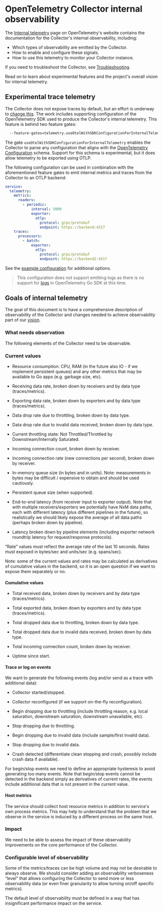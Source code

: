 # OpenTelemetry Collector internal observability

The [Internal telemetry] page on OpenTelemetry's website contains the
documentation for the Collector's internal observability, including:

- Which types of observability are emitted by the Collector.
- How to enable and configure these signals.
- How to use this telemetry to monitor your Collector instance.

If you need to troubleshoot the Collector, see [Troubleshooting].

Read on to learn about experimental features and the project's overall vision
for internal telemetry.

## Experimental trace telemetry

The Collector does not expose traces by default, but an effort is underway to
[change this][issue7532]. The work includes supporting configuration of the
OpenTelemetry SDK used to produce the Collector's internal telemetry. This
feature is behind two feature gates:

```bash
  --feature-gates=telemetry.useOtelWithSDKConfigurationForInternalTelemetry
```

The gate `useOtelWithSDKConfigurationForInternalTelemetry` enables the Collector
to parse any configuration that aligns with the [OpenTelemetry Configuration]
schema. Support for this schema is experimental, but it does allow telemetry to
be exported using OTLP.

The following configuration can be used in combination with the aforementioned
feature gates to emit internal metrics and traces from the Collector to an OTLP
backend:

```yaml
service:
  telemetry:
    metrics:
      readers:
        - periodic:
            interval: 5000
            exporter:
              otlp:
                protocol: grpc/protobuf
                endpoint: https://backend:4317
    traces:
      processors:
        - batch:
            exporter:
              otlp:
                protocol: grpc/protobuf
                endpoint: https://backend2:4317
```

See the [example configuration][kitchen-sink] for additional options.

> This configuration does not support emitting logs as there is no support for
> [logs] in OpenTelemetry Go SDK at this time.

## Goals of internal telemetry

The goal of this document is to have a comprehensive description of
observability of the Collector and changes needed to achieve observability part
of our [vision](vision.md).

### What needs observation

The following elements of the Collector need to be observable.

### Current values

- Resource consumption: CPU, RAM (in the future also IO - if we implement
  persistent queues) and any other metrics that may be available to Go apps
  (e.g. garbage size, etc).

- Receiving data rate, broken down by receivers and by data type
  (traces/metrics).

- Exporting data rate, broken down by exporters and by data type
  (traces/metrics).

- Data drop rate due to throttling, broken down by data type.

- Data drop rate due to invalid data received, broken down by data type.

- Current throttling state: Not Throttled/Throttled by Downstream/Internally
  Saturated.

- Incoming connection count, broken down by receiver.

- Incoming connection rate (new connections per second), broken down by
  receiver.

- In-memory queue size (in bytes and in units). Note: measurements in bytes may
  be difficult / expensive to obtain and should be used cautiously.

- Persistent queue size (when supported).

- End-to-end latency (from receiver input to exporter output). Note that with
  multiple receivers/exporters we potentially have NxM data paths, each with
  different latency (plus different pipelines in the future), so realistically
  we should likely expose the average of all data paths (perhaps broken down by
  pipeline).

- Latency broken down by pipeline elements (including exporter network roundtrip
  latency for request/response protocols).

“Rate” values must reflect the average rate of the last 10 seconds. Rates must
exposed in bytes/sec and units/sec (e.g. spans/sec).

Note: some of the current values and rates may be calculated as derivatives of
cumulative values in the backend, so it is an open question if we want to expose
them separately or no.

#### Cumulative values

- Total received data, broken down by receivers and by data type
  (traces/metrics).

- Total exported data, broken down by exporters and by data type
  (traces/metrics).

- Total dropped data due to throttling, broken down by data type.

- Total dropped data due to invalid data received, broken down by data type.

- Total incoming connection count, broken down by receiver.

- Uptime since start.

#### Trace or log on events

We want to generate the following events (log and/or send as a trace with
additional data):

- Collector started/stopped.

- Collector reconfigured (if we support on-the-fly reconfiguration).

- Begin dropping due to throttling (include throttling reason, e.g. local
  saturation, downstream saturation, downstream unavailable, etc).

- Stop dropping due to throttling.

- Begin dropping due to invalid data (include sample/first invalid data).

- Stop dropping due to invalid data.

- Crash detected (differentiate clean stopping and crash, possibly include crash
  data if available).

For begin/stop events we need to define an appropriate hysteresis to avoid
generating too many events. Note that begin/stop events cannot be detected in
the backend simply as derivatives of current rates, the events include
additional data that is not present in the current value.

#### Host metrics

The service should collect host resource metrics in addition to service's own
process metrics. This may help to understand that the problem that we observe in
the service is induced by a different process on the same host.

### Impact

We need to be able to assess the impact of these observability improvements on
the core performance of the Collector.

### Configurable level of observability

Some of the metrics/traces can be high volume and may not be desirable to always
observe. We should consider adding an observability verboseness “level” that
allows configuring the Collector to send more or less observability data (or
even finer granularity to allow turning on/off specific metrics).

The default level of observability must be defined in a way that has
insignificant performance impact on the service.

[Internal telemetry]:
  https://opentelemetry.io/docs/collector/internal-telemetry/
[Troubleshooting]:
  https://opentelemetry.io/docs/collector/troubleshooting/
[issue7532]:
  https://github.com/open-telemetry/opentelemetry-collector/issues/7532
[issue7454]:
  https://github.com/open-telemetry/opentelemetry-collector/issues/7454
[logs]: https://github.com/open-telemetry/opentelemetry-go/issues/3827
[OpenTelemetry Configuration]:
  https://github.com/open-telemetry/opentelemetry-configuration
[kitchen-sink]:
  https://github.com/open-telemetry/opentelemetry-configuration/blob/main/examples/kitchen-sink.yaml
